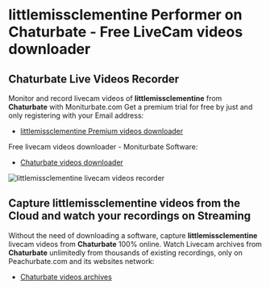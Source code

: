 # littlemissclementine Performer on Chaturbate - Free LiveCam videos downloader

## Chaturbate Live Videos Recorder

Monitor and record livecam videos of **littlemissclementine** from **Chaturbate** with Moniturbate.com
Get a premium trial for free by just and only registering with your Email address:
* [littlemissclementine Premium videos downloader](https://moniturbate.com/request-demo-licence-key.html)

Free livecam videos downloader - Moniturbate Software:
* [Chaturbate videos downloader](https://moniturbate.com/moniturbate-download-software.html)

![littlemissclementine livecam videos recorder](https://peachurnet.com/templates/moniturbate-software.png)


## Capture littlemissclementine videos from the Cloud and watch your recordings on Streaming

Without the need of downloading a software, capture **littlemissclementine** livecam videos from **Chaturbate** 100% online.
Watch Livecam archives from **Chaturbate** unlimitedly from thousands of existing recordings, only on Peachurbate.com and its websites network:
* [Chaturbate videos archives](https://peachurnet.com/)
